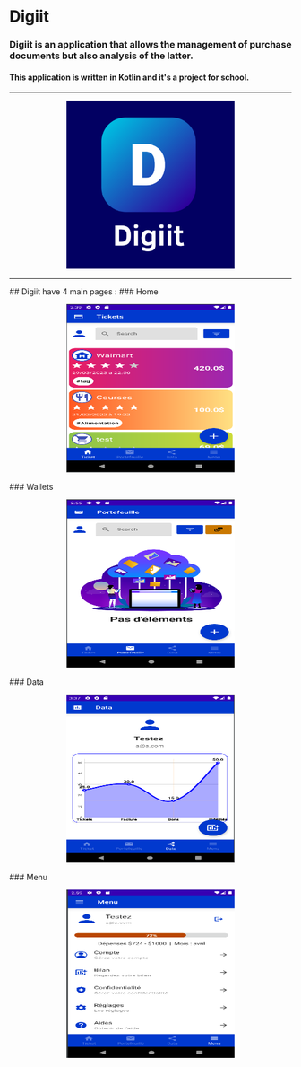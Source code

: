 # Digiit
### Digiit is an application that allows the management of purchase documents but also analysis of the latter.

#### This application is written in Kotlin and it's a project for school.
<hr size="4">
<p align="center">
<img src="./images/logo.png" alt="Logo Digiit" width="300" height="300">
</p>
<hr size="4">
## Digiit have 4 main pages :
### Home
<p align="center">
<img src="./images/tickets.png" alt="tickets image" width="300" height="300">
</p>
### Wallets
<p align="center">
<img src="./images/wallets.png" alt="wallets image" width="300" height="300">
</p>
### Data
<p align="center">
<img src="./images/data.png" alt="data image" width="300" height="300">
</p>
### Menu
<p align="center">
<img src="./images/menu.png" alt="menu image" width="300" height="300">
</p>
